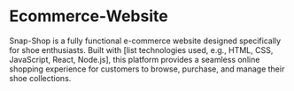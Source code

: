 # Ecommerce-Website
Snap-Shop is a fully functional e-commerce website designed specifically for shoe enthusiasts. Built with [list technologies used, e.g., HTML, CSS, JavaScript, React, Node.js], this platform provides a seamless online shopping experience for customers to browse, purchase, and manage their shoe collections.
